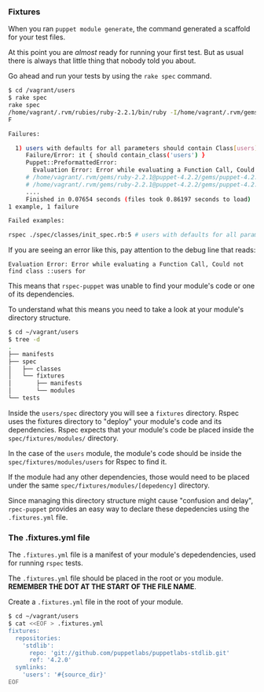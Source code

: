 ### Fixtures

When you ran `puppet module generate`, the command generated a scaffold for your test files.

At this point you are *almost* ready for running your first test. But as usual there is always that little thing that nobody told you about.

Go ahead and run your tests by using the `rake spec` command.

```bash
$ cd /vagrant/users
$ rake spec
rake spec
/home/vagrant/.rvm/rubies/ruby-2.2.1/bin/ruby -I/home/vagrant/.rvm/gems/ruby-2.2.1@puppet-4.2.2/gems/rspec-support-3.3.0/lib:/home/vagrant/.rvm/gems/ruby-2.2.1@puppet-4.2.2/gems/rspec-core-3.3.2/lib /home/vagrant/.rvm/gems/ruby-2.2.1@puppet-4.2.2/gems/rspec-core-3.3.2/exe/rspec --pattern spec/\{classes,defines,unit,functions,hosts,integration\}/\*\*/\*_spec.rb --color
F

Failures:

  1) users with defaults for all parameters should contain Class[users]
     Failure/Error: it { should contain_class('users') }
     Puppet::PreformattedError:
       Evaluation Error: Error while evaluating a Function Call, Could not find class ::users for vagrant-ubuntu-trusty-64.eau.wi.charter.com at line 1:1 on node vagrant-ubuntu-trusty-64.eau.wi.charter.com
     # /home/vagrant/.rvm/gems/ruby-2.2.1@puppet-4.2.2/gems/puppet-4.2.2/lib/puppet/parser/compiler.rb:207:in `block in evaluate_classes'
     # /home/vagrant/.rvm/gems/ruby-2.2.1@puppet-4.2.2/gems/puppet-4.2.2/lib/puppet/parser/compiler.rb:206:in `collect'
     ....
     Finished in 0.07654 seconds (files took 0.86197 seconds to load)
1 example, 1 failure

Failed examples:

rspec ./spec/classes/init_spec.rb:5 # users with defaults for all parameters should contain Class[users]
```

If you are seeing an error like this, pay attention to the debug line that reads:

`Evaluation Error: Error while evaluating a Function Call, Could not find class ::users for`

This means that `rspec-puppet` was unable to find your module's code or one of its dependencies.

To understand what this means you need to take a look at your module's directory structure. 

```bash
$ cd ~/vagrant/users
$ tree -d
.
├── manifests
├── spec
│   ├── classes
│   └── fixtures
│       ├── manifests
│       └── modules
└── tests
```

Inside the `users/spec` directory you will see a `fixtures` directory. Rspec uses the fixtures directory to "deploy" your module's code and its dependencies. Rspec expects that your module's code be placed inside the `spec/fixtures/modules/` directory. 

In the case of the `users` module, the module's code should be inside the `spec/fixtures/modules/users` for Rspec to find it.

If the module had any other dependencies, those would need to be placed under the same `spec/fixtures/modules/[depedency]` directory.

Since managing this directory structure might cause "confusion and delay", `rpec-puppet` provides an easy way to declare these depedencies using the `.fixtures.yml` file.

### The .fixtures.yml file

The `.fixtures.yml` file is a manifest of your module's depedendencies, used for running `rspec` tests.

The `.fixtures.yml` file should be placed in the root or you module. **REMEMBER THE DOT AT THE START OF THE FILE NAME**.

Create a `.fixtures.yml` file in the root of your module.

```bash
$ cd ~/vagrant/users
$ cat <<EOF > .fixtures.yml
fixtures:
  repositories:
    'stdlib':
      repo: 'git://github.com/puppetlabs/puppetlabs-stdlib.git'
      ref: '4.2.0'
  symlinks:
    'users': '#{source_dir}'
EOF
```

